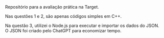 Repositório para a avaliação prática na Target.

Nas questões 1 e 2, são apenas códigos simples em C++.

Na questão 3, utilizei o Node.js para executar e importar os dados do JSON. O JSON foi criado pelo ChatGPT para economizar tempo.
